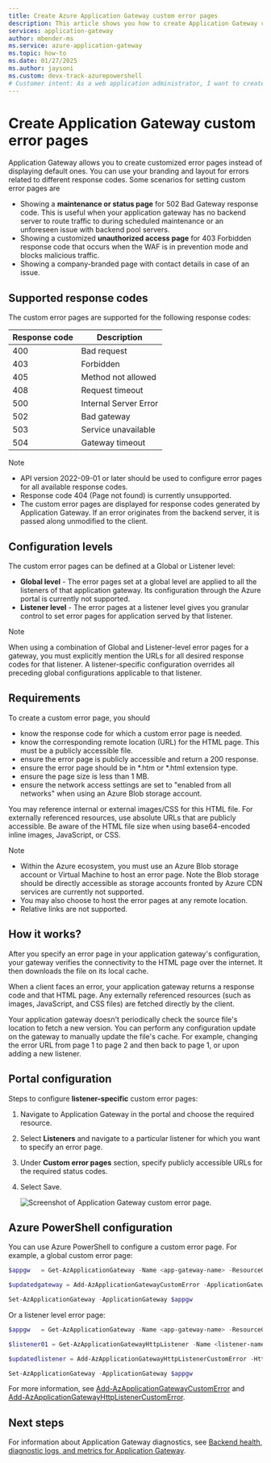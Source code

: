 ```yaml
---
title: Create Azure Application Gateway custom error pages
description: This article shows you how to create Application Gateway custom error pages. You can use your own branding and layout using a custom error page.
services: application-gateway
author: mbender-ms
ms.service: azure-application-gateway
ms.topic: how-to
ms.date: 01/27/2025
ms.author: jaysoni 
ms.custom: devx-track-azurepowershell
# Customer intent: As a web application administrator, I want to create custom error pages for my Application Gateway, so that I can provide branded, informative responses to users during downtime or errors, improving overall user experience and maintaining brand consistency.
---
```


# Create Application Gateway custom error pages

Application Gateway allows you to create customized error pages instead of displaying default ones. You can use your branding and layout for errors related to different response codes. Some scenarios for setting custom error pages are

- Showing a **maintenance or status page** for 502 Bad Gateway response code. This is useful when your application gateway has no backend server to route traffic to during scheduled maintenance or an unforeseen issue with backend pool servers.
- Showing a customized **unauthorized access page** for 403 Forbidden response code that occurs when the WAF is in prevention mode and blocks malicious traffic.
- Showing a company-branded page with contact details in case of an issue.

## Supported response codes
The custom error pages are supported for the following response codes: 

| Response code | Description |
| ---------- | ---------- |
| 400 | Bad request |
| 403 | Forbidden |
| 405 | Method not allowed |
| 408 | Request timeout |
| 500 | Internal Server Error |
| 502 | Bad gateway |
| 503 | Service unavailable |
| 504 | Gateway timeout |

> [!Note]
> - API version 2022-09-01 or later should be used to configure error pages for all available response codes.
> - Response code 404 (Page not found) is currently unsupported.
> - The custom error pages are displayed for response codes generated by Application Gateway. If an error originates from the backend server, it is passed along unmodified to the client.

## Configuration levels

The custom error pages can be defined at a Global or Listener level:

- **Global level** - The error pages set at a global level are applied to all the listeners of that application gateway. Its configuration through the Azure portal is currently not supported.
- **Listener level** - The error pages at a listener level gives you granular control to set error pages for application served by that listener.

> [!Note]
> When using a combination of Global and Listener-level error pages for a gateway, you must explicitly mention the URLs for all desired response codes for that listener. A listener-specific configuration overrides all preceding global configurations applicable to that listener.

## Requirements

To create a custom error page, you should 
- know the response code for which a custom error page is needed.
- know the corresponding remote location (URL) for the HTML page. This must be a publicly accessible file.
- ensure the error page is publicly accessible and return a 200 response.
- ensure the error page should be in \*.htm or \*.html extension type.
- ensure the page size is less than 1 MB.
- ensure the network access settings are set to "enabled from all networks" when using an Azure Blob storage account.

You may reference internal or external images/CSS for this HTML file. For externally referenced resources, use absolute URLs that are publicly accessible. Be aware of the HTML file size when using base64-encoded inline images, JavaScript, or CSS.

> [!Note]
>  - Within the Azure ecosystem, you must use an Azure Blob storage account or Virtual Machine to host an error page. Note the Blob storage should be directly accessible as storage accounts fronted by Azure CDN services are currently not supported.
>  - You may also choose to host the error pages at any remote location.
>  - Relative links are not supported.

## How it works?
After you specify an error page in your application gateway's configuration, your gateway verifies the connectivity to the HTML page over the internet. It then downloads the file on its local cache. 

When a client faces an error, your application gateway returns a response code and that HTML page. Any externally referenced resources (such as images, JavaScript, and CSS files) are fetched directly by the client. 

Your application gateway doesn't periodically check the source file's location to fetch a new version. You can perform any configuration update on the gateway to manually update the file's cache. For example, changing the error URL from page 1 to page 2 and then back to page 1, or upon adding a new listener.

## Portal configuration

Steps to configure **listener-specific** custom error pages:

1. Navigate to Application Gateway in the portal and choose the required resource.

2. Select **Listeners** and navigate to a particular listener for which you want to specify an error page.

3. Under **Custom error pages** section, specify publicly accessible URLs for the required status codes.

4. Select Save.

   ![Screenshot of Application Gateway custom error page.](media/custom-error/ag-error-codes.png)

## Azure PowerShell configuration

You can use Azure PowerShell to configure a custom error page. For example, a global custom error page:

```powershell
$appgw   = Get-AzApplicationGateway -Name <app-gateway-name> -ResourceGroupName <resource-group-name>

$updatedgateway = Add-AzApplicationGatewayCustomError -ApplicationGateway $appgw -StatusCode HttpStatus502 -CustomErrorPageUrl "http://<website-url>"

Set-AzApplicationGateway -ApplicationGateway $appgw
```

Or a listener level error page:

```powershell
$appgw   = Get-AzApplicationGateway -Name <app-gateway-name> -ResourceGroupName <resource-group-name>

$listener01 = Get-AzApplicationGatewayHttpListener -Name <listener-name> -ApplicationGateway $appgw

$updatedlistener = Add-AzApplicationGatewayHttpListenerCustomError -HttpListener $listener01 -StatusCode HttpStatus502 -CustomErrorPageUrl "http://<website-url>"

Set-AzApplicationGateway -ApplicationGateway $appgw
```

For more information, see [Add-AzApplicationGatewayCustomError](/powershell/module/az.network/add-azapplicationgatewaycustomerror) and [Add-AzApplicationGatewayHttpListenerCustomError](/powershell/module/az.network/add-azapplicationgatewayhttplistenercustomerror).

## Next steps

For information about Application Gateway diagnostics, see [Backend health, diagnostic logs, and metrics for Application Gateway](application-gateway-diagnostics.md).
